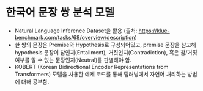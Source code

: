 # 한국어 문장 쌍 분석 모델

+ Natural Language Inference Dataset을 활용 (출처: https://klue-benchmark.com/tasks/68/overview/description)
+ 한 쌍의 문장은 Premise와 Hypothesis로 구성되어있고, premise 문장을 참고해 hypothesis 문장이 참인지(Entailment), 거짓인지(Contradiction), 혹은 참/거짓 여부를 알 수 없는 문장인지(Neutral)를 판별해야 함.
+ KOBERT (Korean Bidirectional Encoder Representations from Transformers) 모델을 사용한 예제 코드를 통해 딥러닝에서 자연어 처리하는 방법에 대해 공부함.
